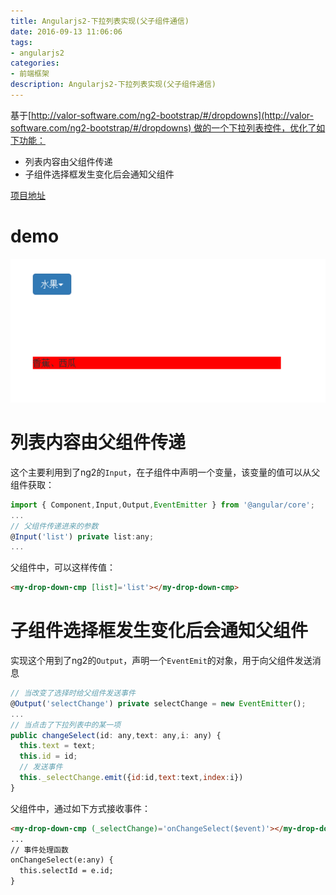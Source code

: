 ```yaml
---
title: Angularjs2-下拉列表实现(父子组件通信)
date: 2016-09-13 11:06:06
tags:
- angularjs2
categories:
- 前端框架
description: Angularjs2-下拉列表实现(父子组件通信)
---
```

基于[http://valor-software.com/ng2-bootstrap/#/dropdowns](http://valor-software.com/ng2-bootstrap/#/dropdowns) 做的一个下拉列表控件，优化了如下功能：
* 列表内容由父组件传递
* 子组件选择框发生变化后会通知父组件

[项目地址](https://github.com/ParadeTo/ng2-dropdown-demo)

# demo
![demo-new.gif](ng2-dropdown/demo-new.gif)

# 列表内容由父组件传递
这个主要利用到了ng2的``Input``，在子组件中声明一个变量，该变量的值可以从父组件获取：
```javascript
import { Component,Input,Output,EventEmitter } from '@angular/core';
...
// 父组件传递进来的参数
@Input('list') private list:any;
...
```
父组件中，可以这样传值：
```html
<my-drop-down-cmp [list]='list'></my-drop-down-cmp>
```

# 子组件选择框发生变化后会通知父组件
实现这个用到了ng2的``Output``，声明一个``EventEmit``的对象，用于向父组件发送消息
```javascript
// 当改变了选择时给父组件发送事件
@Output('selectChange') private selectChange = new EventEmitter();
...
// 当点击了下拉列表中的某一项
public changeSelect(id: any,text: any,i: any) {
  this.text = text;
  this.id = id;
  // 发送事件
  this._selectChange.emit({id:id,text:text,index:i})
}
```

父组件中，通过如下方式接收事件：
```html
<my-drop-down-cmp (_selectChange)='onChangeSelect($event)'></my-drop-down-cmp>
...
// 事件处理函数
onChangeSelect(e:any) {
  this.selectId = e.id;
}
```
